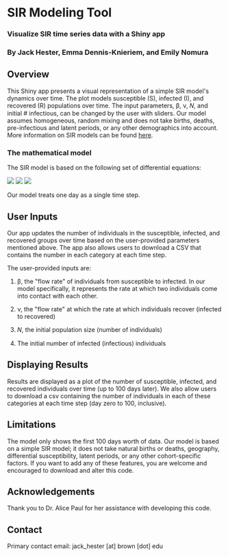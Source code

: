 # SIR Modeling Tool

### Visualize SIR time series data with a Shiny app

### By Jack Hester, Emma Dennis-Knieriem, and Emily Nomura

## Overview

This Shiny app presents a visual representation of a simple SIR model's dynamics over time. The plot models susceptible (S), infected (I), and recovered (R) populations over time. The input parameters, &beta;, &nu;, &#119873;, and initial # infectious, can be changed by the user with sliders. Our model assumes homogeneous, random mixing and does not take births, deaths, pre-infectious and latent periods, or any other demographics into account. More information on SIR models can be found <a href="https://en.wikipedia.org/wiki/Compartmental_models_in_epidemiology#The_SIR_model">here</a>.

### The mathematical model

The SIR model is based on the following set of differential equations:

<img src="https://render.githubusercontent.com/render/math?math=\frac{dS}{dt} = -\frac{\beta*S*I}{N}">


<img src="https://render.githubusercontent.com/render/math?math=\frac{dI}{dt} = \frac{\beta*S*I}{N} - \nu*I">


<img src="https://render.githubusercontent.com/render/math?math=\frac{dR}{dt} = \nu*I">

Our model treats one day as a single time step.

## User Inputs

Our app updates the number of individuals in the susceptible, infected, and recovered groups over time based on the user-provided parameters mentioned above. The app also allows users to download a CSV that contains the number in each category at each time step.

The user-provided inputs are:

1. &beta;, the "flow rate" of individuals from susceptible to infected. In our model specifically, it represents the rate at which two individuals come into contact with each other.

2. &nu;, the "flow rate" at which the rate at which individuals recover (infected to recovered)

3. &#119873;, the initial population size (number of individuals)

4. The initial number of infected (infectious) individuals

## Displaying Results

Results are displayed as a plot of the number of susceptible, infected, and recovered individuals over time (up to 100 days later). We also allow users to download a csv containing the number of individuals in each of these categories at each time step (day zero to 100, inclusive).

## Limitations

The model only shows the first 100 days worth of data. Our model is based on a simple SIR model; it does not take natural births or deaths, geography, differential susceptibility, latent periods, or any other cohort-specific factors. If you want to add any of these features, you are welcome and encouraged to download and alter this code.

## Acknowledgements

Thank you to Dr. Alice Paul for her assistance with developing this code.

## Contact

Primary contact email: jack_hester [at] brown [dot] edu

